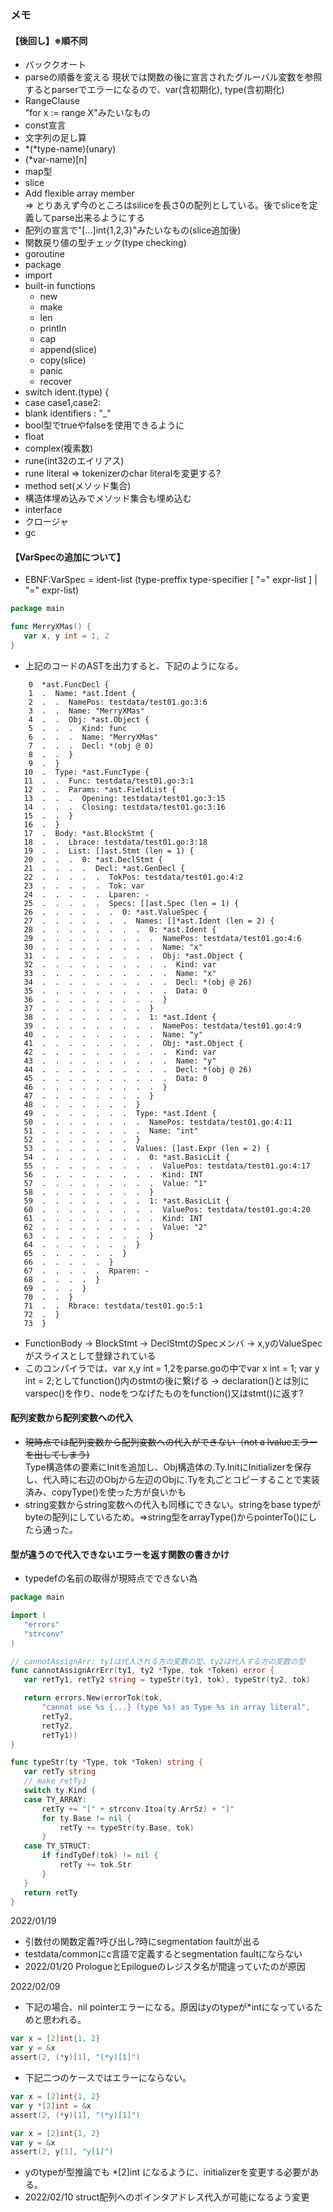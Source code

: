 
### メモ
#### 【後回し】※順不同
 - バッククオート
 - parseの順番を変える
   現状では関数の後に宣言されたグルーバル変数を参照するとparserでエラーになるので、var(含初期化), type(含初期化)
 - RangeClause  
   "for x := range X"みたいなもの
 - const宣言
 - 文字列の足し算
 - *(*type-name)(unary)
 - (*var-name)[n]
 - map型
 - slice
 - Add flexible array member  
   => とりあえず今のところはsiliceを長さ0の配列としている。後でsliceを定義してparse出来るようにする
 - 配列の宣言で"[...]int{1,2,3}"みたいなもの(slice追加後)
 - 関数戻り値の型チェック(type checking)
 - goroutine
 - package
 - import
 - built-in functions
    - new
    - make
    - len
    - println
    - cap
    - append(slice)
    - copy(slice)
    - panic
    - recover
 - switch ident.(type) {
 - case case1,case2:
 - blank identifiers : "_"
 - bool型でtrueやfalseを使用できるように
 - float
 - complex(複素数)
 - rune(int32のエイリアス)
 - rune literal => tokenizerのchar literalを変更する?
 - method set(メソッド集合)
 - 構造体埋め込みでメソッド集合も埋め込む
 - interface
 - クロージャ
 - gc
 

#### 【VarSpecの追加について】
 - EBNF:VarSpec = ident-list (type-preffix type-specifier [ "=" expr-list ] | "=" expr-list)
 ```Go
package main

func MerryXMas() {
	var x, y int = 1, 2
}
```
 - 上記のコードのASTを出力すると、下記のようになる。
 ```
     0  *ast.FuncDecl {
     1  .  Name: *ast.Ident {
     2  .  .  NamePos: testdata/test01.go:3:6
     3  .  .  Name: "MerryXMas"
     4  .  .  Obj: *ast.Object {
     5  .  .  .  Kind: func
     6  .  .  .  Name: "MerryXMas"
     7  .  .  .  Decl: *(obj @ 0)
     8  .  .  }
     9  .  }
    10  .  Type: *ast.FuncType {
    11  .  .  Func: testdata/test01.go:3:1
    12  .  .  Params: *ast.FieldList {
    13  .  .  .  Opening: testdata/test01.go:3:15
    14  .  .  .  Closing: testdata/test01.go:3:16
    15  .  .  }
    16  .  }
    17  .  Body: *ast.BlockStmt {
    18  .  .  Lbrace: testdata/test01.go:3:18
    19  .  .  List: []ast.Stmt (len = 1) {
    20  .  .  .  0: *ast.DeclStmt {
    21  .  .  .  .  Decl: *ast.GenDecl {
    22  .  .  .  .  .  TokPos: testdata/test01.go:4:2
    23  .  .  .  .  .  Tok: var
    24  .  .  .  .  .  Lparen: -
    25  .  .  .  .  .  Specs: []ast.Spec (len = 1) {
    26  .  .  .  .  .  .  0: *ast.ValueSpec {
    27  .  .  .  .  .  .  .  Names: []*ast.Ident (len = 2) {
    28  .  .  .  .  .  .  .  .  0: *ast.Ident {
    29  .  .  .  .  .  .  .  .  .  NamePos: testdata/test01.go:4:6
    30  .  .  .  .  .  .  .  .  .  Name: "x"
    31  .  .  .  .  .  .  .  .  .  Obj: *ast.Object {
    32  .  .  .  .  .  .  .  .  .  .  Kind: var
    33  .  .  .  .  .  .  .  .  .  .  Name: "x"
    34  .  .  .  .  .  .  .  .  .  .  Decl: *(obj @ 26)
    35  .  .  .  .  .  .  .  .  .  .  Data: 0
    36  .  .  .  .  .  .  .  .  .  }
    37  .  .  .  .  .  .  .  .  }
    38  .  .  .  .  .  .  .  .  1: *ast.Ident {
    39  .  .  .  .  .  .  .  .  .  NamePos: testdata/test01.go:4:9
    40  .  .  .  .  .  .  .  .  .  Name: "y"
    41  .  .  .  .  .  .  .  .  .  Obj: *ast.Object {
    42  .  .  .  .  .  .  .  .  .  .  Kind: var
    43  .  .  .  .  .  .  .  .  .  .  Name: "y"
    44  .  .  .  .  .  .  .  .  .  .  Decl: *(obj @ 26)
    45  .  .  .  .  .  .  .  .  .  .  Data: 0
    46  .  .  .  .  .  .  .  .  .  }
    47  .  .  .  .  .  .  .  .  }
    48  .  .  .  .  .  .  .  }
    49  .  .  .  .  .  .  .  Type: *ast.Ident {
    50  .  .  .  .  .  .  .  .  NamePos: testdata/test01.go:4:11
    51  .  .  .  .  .  .  .  .  Name: "int"
    52  .  .  .  .  .  .  .  }
    53  .  .  .  .  .  .  .  Values: []ast.Expr (len = 2) {
    54  .  .  .  .  .  .  .  .  0: *ast.BasicLit {
    55  .  .  .  .  .  .  .  .  .  ValuePos: testdata/test01.go:4:17
    56  .  .  .  .  .  .  .  .  .  Kind: INT
    57  .  .  .  .  .  .  .  .  .  Value: "1"
    58  .  .  .  .  .  .  .  .  }
    59  .  .  .  .  .  .  .  .  1: *ast.BasicLit {
    60  .  .  .  .  .  .  .  .  .  ValuePos: testdata/test01.go:4:20
    61  .  .  .  .  .  .  .  .  .  Kind: INT
    62  .  .  .  .  .  .  .  .  .  Value: "2"
    63  .  .  .  .  .  .  .  .  }
    64  .  .  .  .  .  .  .  }
    65  .  .  .  .  .  .  }
    66  .  .  .  .  .  }
    67  .  .  .  .  .  Rparen: -
    68  .  .  .  .  }
    69  .  .  .  }
    70  .  .  }
    71  .  .  Rbrace: testdata/test01.go:5:1
    72  .  }
    73  }
  ```
  
 - FunctionBody -> BlockStmt -> DeclStmtのSpecメンバ -> x,yのValueSpecがスライスとして登録されている
 - このコンパイラでは、var x,y int = 1,2をparse.goの中でvar x int = 1; var y int = 2;としてfunction()内のstmtの後に繋げる -> declaration()とは別にvarspec()を作り、nodeをつなげたものをfunction()又はstmt()に返す?

#### 配列変数から配列変数への代入
- ~~現時点では配列変数から配列変数への代入ができない（not a lvalueエラーを出してしまう)~~  
  Type構造体の要素にInitを追加し、Obj構造体の.Ty.InitにInitializerを保存し、代入時に右辺のObjから左辺のObjに.Tyを丸ごとコピーすることで実装済み、copyType()を使った方が良いかも
- string変数からstring変数への代入も同様にできない。stringをbase typeがbyteの配列にしているため。⇒string型をarrayType()からpointerTo()にしたら通った。

#### 型が違うので代入できないエラーを返す関数の書きかけ
 - typedefの名前の取得が現時点でできない為
 ```Go
 package main

import (
	"errors"
	"strconv"
)

// cannotAssignArr: ty1は代入される方の変数の型、ty2は代入する方の変数の型
func cannotAssignArrErr(ty1, ty2 *Type, tok *Token) error {
	var retTy1, retTy2 string = typeStr(ty1, tok), typeStr(ty2, tok)

	return errors.New(errorTok(tok,
		"cannot use %s {...} (type %s) as Type %s in array literal",
		retTy2,
		retTy2,
		retTy1))
}

func typeStr(ty *Type, tok *Token) string {
	var retTy string
	// make retTy1
	switch ty.Kind {
	case TY_ARRAY:
		retTy += "[" + strconv.Itoa(ty.ArrSz) + "]"
		for ty.Base != nil {
			retTy += typeStr(ty.Base, tok)
		}
	case TY_STRUCT:
		if findTyDef(tok) != nil {
			retTy += tok.Str
		}
	}
	return retTy
}
``` 

2022/01/19
- 引数付の関数定義?呼び出し?時にsegmentation faultが出る
- testdata/commonにc言語で定義するとsegmentation faultにならない
- 2022/01/20 PrologueとEpilogueのレジスタ名が間違っていたのが原因

2022/02/09
 - 下記の場合、nil pointerエラーになる。原因はyのtypeが*intになっているためと思われる。
```Go
var x = [2]int{1, 2}
var y = &x
assert(2, (*y)[1], "(*y)[1]")
```
 - 下記二つのケースではエラーにならない。
```Go
var x = [2]int{1, 2}
var y *[2]int = &x
assert(2, (*y)[1], "(*y)[1]")
```
```Go
var x = [2]int{1, 2}
var y = &x
assert(2, y[1], "y[1]")
```
 - yのtypeが型推論でも *[2]int になるように、initializerを変更する必要がある。
 - 2022/02/10 struct配列へのポインタアドレス代入が可能になるよう変更
